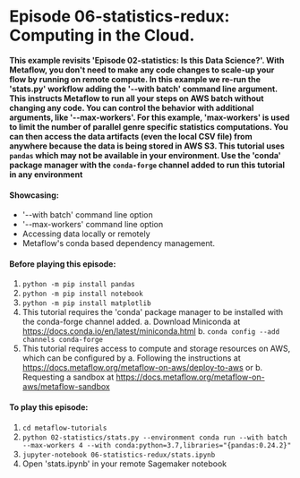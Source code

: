 # Episode 06-statistics-redux: Computing in the Cloud.

**This example revisits 'Episode 02-statistics: Is this Data Science?'. With
Metaflow, you don't need to make any code changes to scale-up your flow by
running on remote compute. In this example we re-run the 'stats.py' workflow
adding the '--with batch' command line argument. This instructs Metaflow to run
all your steps on AWS batch without changing any code. You can control the
behavior with additional arguments, like '--max-workers'. For this example,
'max-workers' is used to limit the number of parallel genre specific statistics
computations.
You can then access the data artifacts (even the local CSV file) from anywhere
because the data is being stored in AWS S3.
This tutorial uses `pandas` which may not be available in your environment. 
Use the 'conda' package manager with the `conda-forge` channel added to run 
this tutorial in any environment**

#### Showcasing:
- '--with batch' command line option
- '--max-workers' command line option
- Accessing data locally or remotely
- Metaflow's conda based dependency management.


#### Before playing this episode:
1. ```python -m pip install pandas```
2. ```python -m pip install notebook```
3. ```python -m pip install matplotlib```
4. This tutorial requires the 'conda' package manager to be installed with the
   conda-forge channel added.
   a. Download Miniconda at https://docs.conda.io/en/latest/miniconda.html
   b. ```conda config --add channels conda-forge```
5. This tutorial requires access to compute and storage resources on AWS, which
   can be configured by 
   a. Following the instructions at 
      https://docs.metaflow.org/metaflow-on-aws/deploy-to-aws or
   b. Requesting a sandbox at 
      https://docs.metaflow.org/metaflow-on-aws/metaflow-sandbox


#### To play this episode:
1. ```cd metaflow-tutorials```
2. ```python 02-statistics/stats.py --environment conda run --with batch --max-workers 4 --with conda:python=3.7,libraries="{pandas:0.24.2}"```
3. ```jupyter-notebook 06-statistics-redux/stats.ipynb```
4. Open 'stats.ipynb' in your remote Sagemaker notebook
